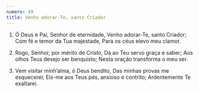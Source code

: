 ```yaml
---
numero: 49
title: Venho adorar-Te, santo Criador
---
```

1. Ó Deus e Pai, Senhor de eternidade,
Venho adorar-Te, santo Criador;
Com fé e temor da Tua majestade,
Para os céus elevo meu clamor.

2. Rogo, Senhor, por mérito de Cristo,
Dá ao Teu servo graça e saber;
Aos olhos Teus desejo ser benquisto;
Nesta oração transforma o meu ser.

3. Vem visitar minh’alma, ó Deus bendito,
Das minhas provas me esquecerei;
Eis-me aos Teus pés, ansioso e contrito;
Ardentemente Te exaltarei.
